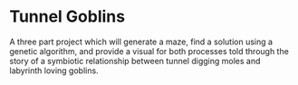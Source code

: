 # Tunnel Goblins
A three part project which will generate a maze, find a solution using a genetic algorithm, and provide a visual for both processes told through the story of a symbiotic relationship between tunnel digging moles and labyrinth loving goblins.

